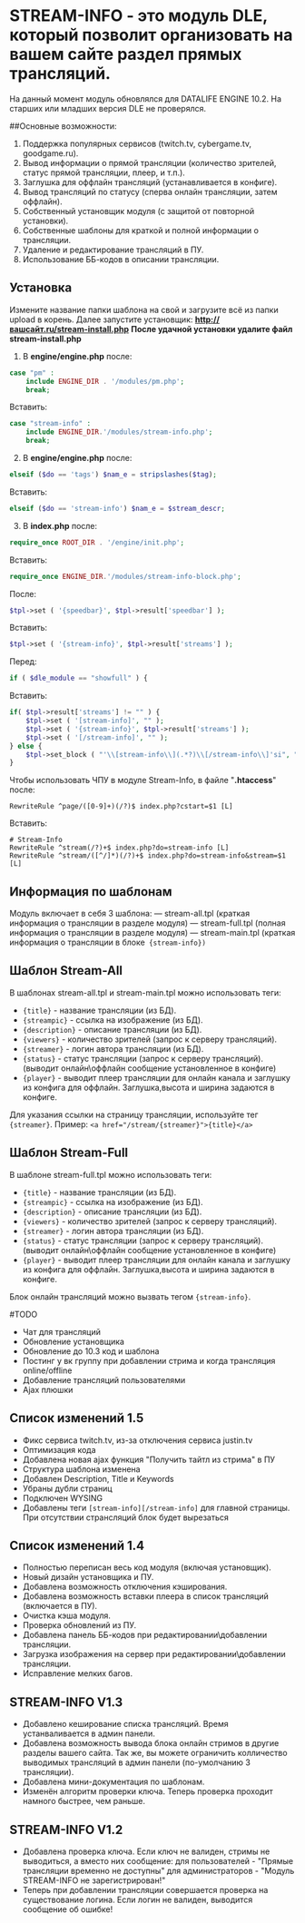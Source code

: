 STREAM-INFO - это модуль DLE, который позволит организовать на вашем сайте раздел прямых трансляций. 
=
На данный момент модуль обновлялся для DATALIFE ENGINE 10.2. На старших или младших версия DLE не проверялся.

##Основные возможности:
1. Поддержка популярных сервисов (twitch.tv, cybergame.tv, goodgame.ru).
2. Вывод информации о прямой трансляции (количество зрителей, статус прямой трансляции, плеер, и т.п.).
3. Заглушка для оффлайн трансляций (устанавливается в конфиге).
4. Вывод трансляций по статусу (сперва онлайн трансляции, затем оффлайн).
5. Собственный установщик модуля (с защитой от повторной установки).
6. Собственные шаблоны для краткой и полной информации о трансляции.
7. Удаление и редактирование трансляций в ПУ.
8. Использование ББ-кодов в описании трансляции.

Установка
--------------
Измените название папки шаблона на свой и загрузите всё из папки upload в корень.
Далее запустите установщик: **http://вашсайт.ru/stream-install.php**
**После удачной установки удалите файл stream-install.php**

1. В **engine/engine.php** после:
```php
case "pm" :
	include ENGINE_DIR . '/modules/pm.php';
	break;
```
Вставить:
```php
case "stream-info" :
	include ENGINE_DIR.'/modules/stream-info.php';
	break;
```
2. В **engine/engine.php** после:
```php
elseif ($do == 'tags') $nam_e = stripslashes($tag);
```
Вставить:
```php
elseif ($do == 'stream-info') $nam_e = $stream_descr;
```
3. В **index.php** после:
```php
require_once ROOT_DIR . '/engine/init.php';
```
Вставить:
```php
require_once ENGINE_DIR.'/modules/stream-info-block.php';
```
После:
```php
$tpl->set ( '{speedbar}', $tpl->result['speedbar'] );
```
Вставить:
```php
$tpl->set ( '{stream-info}', $tpl->result['streams'] );
```
Перед:
```php
if ( $dle_module == "showfull" ) {
```
Вставить:
```php
if( $tpl->result['streams'] != "" ) {
    $tpl->set ( '[stream-info]', "" );
    $tpl->set ( '{stream-info}', $tpl->result['streams'] );
    $tpl->set ( '[/stream-info]', "" );
} else {
    $tpl->set_block ( "'\\[stream-info\\](.*?)\\[/stream-info\\]'si", "" );
}
```
Чтобы использовать ЧПУ в модуле Stream-Info, в файле "**.htaccess**" после:
```ApacheConf
RewriteRule ^page/([0-9]+)(/?)$ index.php?cstart=$1 [L]
```

Вставить:
```ApacheConf
# Stream-Info
RewriteRule ^stream(/?)+$ index.php?do=stream-info [L]
RewriteRule ^stream/([^/]*)(/?)+$ index.php?do=stream-info&stream=$1 [L]
```
Информация по шаблонам
--------------
Модуль включает в себя 3 шаблона:
— stream-all.tpl (краткая информация о трансляции в разделе модуля) 
— stream-full.tpl (полная информация о трансляции в разделе модуля)
— stream-main.tpl (краткая информация о трансляции в блоке`` {stream-info})``

Шаблон Stream-All
--------------
В шаблонах stream-all.tpl и stream-main.tpl можно использовать теги:
* ``{title}`` - название трансляции (из БД).
* ``{streampic}`` - ссылка на изображение (из БД).
* ``{description}`` - описание трансляции (из БД).
* ``{viewers}`` - количество зрителей (запрос к серверу трансляций).
* ``{streamer}`` - логин автора трансляции (из БД).
* ``{status}`` - статус трансляции (запрос к серверу трансляций). (выводит онлайн\оффлайн сообщение установленное в конфиге)
* ``{player}`` - выводит плеер трансляции для онлайн канала и заглушку из конфига для оффлайн. Заглушка,высота и ширина задаются в конфиге.

Для указания ссылки на страницу трансляции, используйте тег ``{streamer}``. Пример: ``<a href="/stream/{streamer}">{title}</a>``

Шаблон Stream-Full
--------------
В шаблоне stream-full.tpl можно использовать теги:
* ``{title}`` - название трансляции (из БД).
* ``{streampic}`` - ссылка на изображение (из БД).
* ``{description}`` - описание трансляции (из БД).
* ``{viewers}`` - количество зрителей (запрос к серверу трансляций).
* ``{streamer}`` - логин автора трансляции (из БД).
* ``{status}`` - статус трансляции (запрос к серверу трансляций). (выводит онлайн\оффлайн сообщение установленное в конфиге)
* ``{player}`` - выводит плеер трансляции для онлайн канала и заглушку из конфига для оффлайн. Заглушка,высота и ширина задаются в конфиге.

Блок онлайн трансляций можно вызвать тегом ``{stream-info}``.

#TODO
* Чат для трансляций
* Обновление установщика
* Обновление до 10.3 код и шаблона
* Постинг у вк группу при добавлении стрима и когда трансляция online/offline
* Добавление трансляций пользователями
* Ajax плюшки

Список изменений 1.5
--------------
* Фикс сервиса twitch.tv, из-за отключения сервиса justin.tv
* Оптимизация кода
* Добавлена новая ajax функция "Получить тайтл из стрима" в ПУ
* Структура шаблона изменена
* Добавлен Description, Title и Keywords
* Убраны дубли страниц
* Подключен WYSING
* Добавлены теги ``[stream-info][/stream-info]`` для главной страницы. При отсутствии странсляций блок будет вырезаться

Список изменений 1.4
--------------
* Полностью переписан весь код модуля (включая установщик).
* Новый дизайн установщика и ПУ.
* Добавлена возможность отключения кэширования.
* Добавлена возможность вставки плеера в список трансляций (включается в ПУ).
* Очистка кэша модуля.
* Проверка обновлений из ПУ.
* Добавлена панель ББ-кодов при редактировании\добавлении трансляции.
* Загрузка изображения на сервер при редактировании\добавлении трансляции.
* Исправление мелких багов.

STREAM-INFO V1.3
--------------
* Добавлено кеширование списка трансляций. Время устанваливается в админ панели.
* Добавлена возможность вывода блока онлайн стримов в другие разделы вашего сайта. Так же, вы можете ограничить колличество выводимых
трансляций в админ панели (по-умолчанию 3 трансляции).
* Добавлена мини-документация по шаблонам.
* Изменён алгоритм проверки ключа. Теперь проверка проходит намного быстрее, чем раньше.

STREAM-INFO V1.2
--------------
* Добавлена проверка ключа. Если ключ не валиден, стримы не выводиться, а вместо них сообщение: 
для пользователей - "Прямые трансляции временно не доступны"
для администраторов - "Модуль STREAM-INFO не зарегистрирован!"
* Теперь при добавлении трансляции совершается проверка на существование логина. Если логин не валиден, выводится сообщение об ошибке!